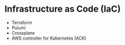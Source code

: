 # Infrastructure as Code (IaC)

- Terraform
- Pulumi
- Crossplane
- AWS controller for Kubernetes (ACK)